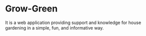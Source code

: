# Grow-Green
It is a web application providing support and knowledge for house gardening in a simple, fun, and informative way.

